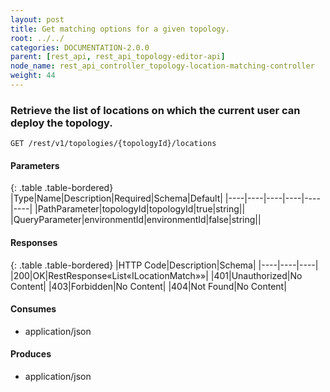 ```yaml
---
layout: post
title: Get matching options for a given topology.
root: ../../
categories: DOCUMENTATION-2.0.0
parent: [rest_api, rest_api_topology-editor-api]
node_name: rest_api_controller_topology-location-matching-controller
weight: 44
---
```


### Retrieve the list of locations on which the current user can deploy the topology.
```
GET /rest/v1/topologies/{topologyId}/locations
```

#### Parameters

{: .table .table-bordered}
|Type|Name|Description|Required|Schema|Default|
|----|----|----|----|----|----|
|PathParameter|topologyId|topologyId|true|string||
|QueryParameter|environmentId|environmentId|false|string||


#### Responses

{: .table .table-bordered}
|HTTP Code|Description|Schema|
|----|----|----|
|200|OK|RestResponse«List«ILocationMatch»»|
|401|Unauthorized|No Content|
|403|Forbidden|No Content|
|404|Not Found|No Content|


#### Consumes

* application/json

#### Produces

* application/json

